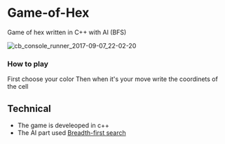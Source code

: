 # Game-of-Hex
Game of hex written in C++ with AI (BFS)

![cb_console_runner_2017-09-07_22-02-20](https://user-images.githubusercontent.com/24723240/30183242-ffb1fd50-9419-11e7-8119-4c4332c4f28e.png)

### How to play
First choose your color 
Then when it's your move write the coordinets of the cell 

## Technical
- The game is develeoped in c++
- The AI part used [Breadth-first search](https://en.wikipedia.org/wiki/Breadth-first_search)
